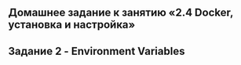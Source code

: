 ## Домашнее задание к занятию «2.4 Docker, установка и настройка»
## Задание 2 - Environment Variables
